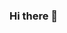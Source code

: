 ### Hi there 👋

<!--
**louis2444/louis2444** is a ✨ _special_ ✨ repository because its `README.md` (this file) appears on your GitHub profile.
this is a practice run 
Here are some ideas to get you started:

- 🔭 I’m currently working on ...
- 🌱 I’m currently learning ...
- 👯 I’m looking to collaborate on ...
- 🤔 I’m looking for help with ...
- 💬 Ask me about ...
- 📫 How to reach me: ...
- 😄 Pronouns: ...
- ⚡ Fun fact: ...
-->
